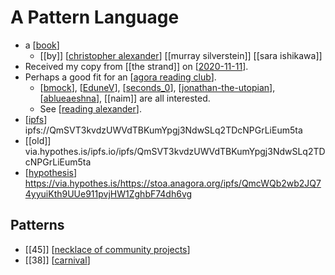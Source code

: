 # A Pattern Language

- a [[book]]
  - [[by]] [[christopher alexander]] [[murray silverstein]] [[sara ishikawa]]
- Received my copy from [[the strand]] on [[2020-11-11]].
- Perhaps a good fit for an [[agora reading club]].
  - [[bmock]], [[EduneV]], [[seconds_0]], [[jonathan-the-utopian]], [[ablueaeshna]], [[naim]] are all interested.
  - See [[reading alexander]].
- [[ipfs]] ipfs://QmSVT3kvdzUWVdTBKumYpgj3NdwSLq2TDcNPGrLiEum5ta
- [[old]] via.hypothes.is/ipfs.io/ipfs/QmSVT3kvdzUWVdTBKumYpgj3NdwSLq2TDcNPGrLiEum5ta
- [[hypothesis]] https://via.hypothes.is/https://stoa.anagora.org/ipfs/QmcWQb2wb2JQ74yyuiKth9UUe911pvjHW1ZghbF74dh6vg

## Patterns
- [[45]] [[necklace of community projects]]
- [[38]] [[carnival]]

[//begin]: # "Autogenerated link references for markdown compatibility"
[book]: book "Book"
[christopher alexander]: christopher-alexander "Christopher Alexander"
[2020-11-11]: journal/2020-11-11 "2020-11-11"
[agora reading club]: agora-reading-club "Agora Reading Club"
[bmock]: bmock "Bmock"
[EduneV]: edunev "EduneV"
[seconds_0]: seconds_0 "Seconds_0"
[jonathan-the-utopian]: jonathan-the-utopian "Jonathan the Utopian"
[ablueaeshna]: ablueaeshna "Ablueaeshna"
[reading alexander]: reading-alexander "Reading Alexander"
[ipfs]: ipfs "Ipfs"
[hypothesis]: hypothesis "Hypothesis"
[necklace of community projects]: necklace-of-community-projects "Necklace of Community Projects"
[carnival]: carnival "Carnival"
[//end]: # "Autogenerated link references"